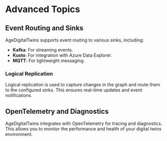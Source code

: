 # Advanced Topics

## Event Routing and Sinks

AgeDigitalTwins supports event routing to various sinks, including:

- **Kafka**: For streaming events.
- **Kusto**: For integration with Azure Data Explorer.
- **MQTT**: For lightweight messaging.

### Logical Replication
Logical replication is used to capture changes in the graph and route them to the configured sinks. This ensures real-time updates and event notifications.

## OpenTelemetry and Diagnostics

AgeDigitalTwins integrates with OpenTelemetry for tracing and diagnostics. This allows you to monitor the performance and health of your digital twins environment.